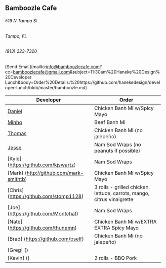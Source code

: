 ## Bamboozle Cafe
###### 516 N Tampa St
###### Tampa, FL
###### (813) 223-7320
[Send Email](mailto:info@bamboozlecafe.com?cc=bamboozlecafe@gmail.com&subject=11:30am%20Haneke%20Design%20Developer Lunch&body=Order%20Details:%20https://github.com/hanekedesign/developer-lunch/blob/master/bamboozle.md)

Developer     | Order
--------------|---------------------
[Daniel](https://github.com/dtartaglia)           	| Chicken Banh Mi w/Spicy Mayo
[Minho](https://github.com/minhochoi)               | Beef Banh Mi
[Thomas](https://github.com/ThomasKomarnicki)       | Chicken Banh Mi (no jalepeño)
[Jesse](https://github.com/jessecurry)              | Nam Sod Wraps (no peanuts if possible)
[Kyle] (https://github.com/kjswartz)                | Nam Sod Wraps
[Mark] (http://github.com/mark-smithtb)             | Chicken Banh Mi w/Spicy Mayo
[Chris] (https://github.com/stomp1128)              | 3 rolls - grilled chicken. lettuce, carrots, mango, citrus vinaigrette
[Joe] (https://github.com/Montchat)                 | Nam Sod Wraps
[Nate] (https://github.com/thunemn)                 | Chicken Banh Mi w/EXTRA EXTRA Spicy Mayo
[Brad] (https://github.com/bself)                   | Chicken Banh Mi (no jalepeño)                                         
[Greg] ()                                           | 
[Kevin] ()                                          | 2 rolls - BBQ Pork
